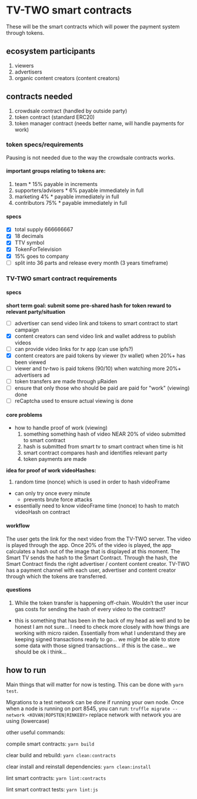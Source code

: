 # TV-TWO smart contracts
These will be the smart contracts which will power the payment system through tokens.

## ecosystem participants
1. viewers
1. advertisers
1. organic content creators (content creators)

## contracts needed
1. crowdsale contract (handled by outside party)
1. token contract (standard ERC20)
1. token manager contract (needs better name, will handle payments for work)

### token specs/requirements

Pausing is not needed due to the way the crowdsale contracts works.

#### important groups relating to tokens are:
  1. team
    * 15% payable in increments
  1. supporters/advisers
    * 6% payable immediately in full
  1. marketing 4%
    * payable immediately in full
  1. contributors 75%
    * payable immediately in full

#### specs

- [x] total supply 666666667
- [x] 18 decimals
- [x] TTV symbol
- [x] TokenForTelevision
- [x] 15% goes to company
- [ ] split into 36 parts and release every month (3 years timeframe)

### TV-TWO smart contract requirements

#### specs
**short term goal: submit some pre-shared hash for token reward to relevant party/situation**

- [ ] advertiser can send video link and tokens to smart contract to start campaign
- [x] content creators can send video link and wallet address to publish videos
- [ ] can provide video links for tv app (can use ipfs?)
- [x] content creators are paid tokens by viewer (tv wallet) when 20%+ has been viewed
- [ ] viewer and tv-two is paid tokens (90/10) when watching more 20%+ advertisers ad
- [ ] token transfers are made through µRaiden
- [ ] ensure that only those who should be paid are paid for "work" (viewing) done
- [ ] reCaptcha used to ensure actual viewing is done

#### core problems
* how to handle proof of work (viewing)
  1. something something hash of video NEAR 20% of video submitted to smart contract
  1. hash is submitted from smart tv to smart contract when time is hit
  1. smart contract compares hash and identifies relevant party
  1. token payments are made

**idea for proof of work videoHashes:**
1. random time (nonce) which is used in order to hash       videoFrame
  * can only try once every minute
    * prevents brute force attacks
  * essentially need to know videoFrame time (nonce) to hash to match videoHash on contract

#### workflow
The user gets the link for the next video from the TV-TWO server. The video is played through the app. Once 20% of the video is played, the app calculates a hash out of the image that is displayed at this moment. The Smart TV sends the hash to the Smart Contract. Through the hash, the Smart Contract finds the right advertiser / content content creator. TV-TWO has a payment channel with each user, advertiser and content creator through which the tokens are transferred.

#### questions
1. While the token transfer is happening off-chain. Wouldn’t the user incur gas costs for sending the hash of every video to the contract?
  * this is something that has been in the back of my head as well and to be honest I am not sure... I need to check more closely with how things are working with micro raiden. Essentially from what I understand they are keeping signed transactions ready to go... we might be able to store some data with those signed transactions... if this is the case... we should be ok i think...

## how to run
Main things that will matter for now is testing. This can be done with `yarn test`.

Migrations to a test network can be done if running your own node. Once when a node is running on port 8545, you can run: `truffle migrate --network <KOVAN|ROPSTEN|RINKEBY>` replace network with network you are using (lowercase)

other useful commands:

compile smart contracts: `yarn build`

clear build and rebuild: `yarn clean:contracts`

clear install and reinstall dependencies: `yarn clean:install`

lint smart contracts: `yarn lint:contracts`

lint smart contract tests: `yarn lint:js`
